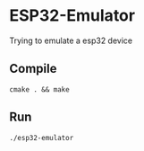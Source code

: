 # ESP32-Emulator

Trying to emulate a esp32 device

## Compile

```
cmake . && make
```

## Run
```
./esp32-emulator
```